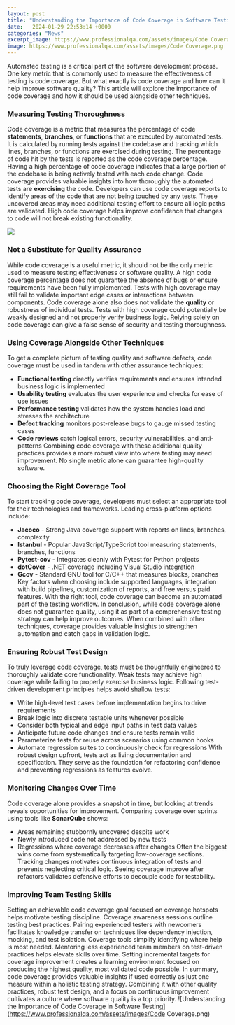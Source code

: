 ```yaml
---
layout: post
title: "Understanding the Importance of Code Coverage in Software Testing"
date:   2024-01-29 22:53:14 +0000
categories: "News"
excerpt_image: https://www.professionalqa.com/assets/images/Code Coverage.png
image: https://www.professionalqa.com/assets/images/Code Coverage.png
---
```


Automated testing is a critical part of the software development process. One key metric that is commonly used to measure the effectiveness of testing is code coverage. But what exactly is code coverage and how can it help improve software quality? This article will explore the importance of code coverage and how it should be used alongside other techniques.
### Measuring Testing Thoroughness 
Code coverage is a metric that measures the percentage of code **statements**, **branches**, or **functions** that are executed by automated tests. It is calculated by running tests against the codebase and tracking which lines, branches, or functions are exercised during testing. The percentage of code hit by the tests is reported as the code coverage percentage. Having a high percentage of code coverage indicates that a large portion of the codebase is being actively tested with each code change. 
Code coverage provides valuable insights into how thoroughly the automated tests are **exercising** the code. Developers can use code coverage reports to identify areas of the code that are not being touched by any tests. These uncovered areas may need additional testing effort to ensure all logic paths are validated. High code coverage helps improve confidence that changes to code will not break existing functionality.

![](https://bluezorro.com/wp-content/uploads/2023/05/35.2-Importance-Of-Code-Coverage-In-Software-Testing.png)
### Not a Substitute for Quality Assurance
While code coverage is a useful metric, it should not be the only metric used to measure testing effectiveness or software quality. A high code coverage percentage does not guarantee the absence of bugs or ensure requirements have been fully implemented. Tests with high coverage may still fail to validate important edge cases or interactions between components. 
Code coverage alone also does not validate the **quality** or robustness of individual tests. Tests with high coverage could potentially be weakly designed and not properly verify business logic. Relying solely on code coverage can give a false sense of security and testing thoroughness.
### Using Coverage Alongside Other Techniques
To get a complete picture of testing quality and software defects, code coverage must be used in tandem with other assurance techniques:
- **Functional testing** directly verifies requirements and ensures intended business logic is implemented
- **Usability testing** evaluates the user experience and checks for ease of use issues 
- **Performance testing** validates how the system handles load and stresses the architecture
- **Defect tracking** monitors post-release bugs to gauge missed testing cases
- **Code reviews** catch logical errors, security vulnerabilities, and anti-patterns
Combining code coverage with these additional quality practices provides a more robust view into where testing may need improvement. No single metric alone can guarantee high-quality software.
### Choosing the Right Coverage Tool
To start tracking code coverage, developers must select an appropriate tool for their technologies and frameworks. Leading cross-platform options include:
- **Jacoco** - Strong Java coverage support with reports on lines, branches, complexity
- **Istanbul** - Popular JavaScript/TypeScript tool measuring statements, branches, functions 
- **Pytest-cov** - Integrates cleanly with Pytest for Python projects 
- **dotCover** - .NET coverage including Visual Studio integration 
- **Gcov** - Standard GNU tool for C/C++ that measures blocks, branches  
Key factors when choosing include supported languages, integration with build pipelines, customization of reports, and free versus paid features. With the right tool, code coverage can become an automated part of the testing workflow.
In conclusion, while code coverage alone does not guarantee quality, using it as part of a comprehensive testing strategy can help improve outcomes. When combined with other techniques, coverage provides valuable insights to strengthen automation and catch gaps in validation logic.
### Ensuring Robust Test Design
To truly leverage code coverage, tests must be thoughtfully engineered to thoroughly validate core functionality. Weak tests may achieve high coverage while failing to properly exercise business logic. Following test-driven development principles helps avoid shallow tests:
- Write high-level test cases before implementation begins to drive requirements
- Break logic into discrete testable units whenever possible
- Consider both typical and edge input paths in test data values 
- Anticipate future code changes and ensure tests remain valid
- Parameterize tests for reuse across scenarios using common hooks
- Automate regression suites to continuously check for regressions
With robust design upfront, tests act as living documentation and specification. They serve as the foundation for refactoring confidence and preventing regressions as features evolve.
### Monitoring Changes Over Time
Code coverage alone provides a snapshot in time, but looking at trends reveals opportunities for improvement. Comparing coverage over sprints using tools like **SonarQube** shows:  
- Areas remaining stubbornly uncovered despite work 
- Newly introduced code not addressed by new tests
- Regressions where coverage decreases after changes
Often the biggest wins come from systematically targeting low-coverage sections. Tracking changes motivates continuous integration of tests and prevents neglecting critical logic. Seeing coverage improve after refactors validates defensive efforts to decouple code for testability.
### Improving Team Testing Skills
Setting an achievable code coverage goal focused on coverage hotspots helps motivate testing discipline. Coverage awareness sessions outline testing best practices. Pairing experienced testers with newcomers facilitates knowledge transfer on techniques like dependency injection, mocking, and test isolation.
Coverage tools simplify identifying where help is most needed. Mentoring less experienced team members on test-driven practices helps elevate skills over time. Setting incremental targets for coverage improvement creates a learning environment focused on producing the highest quality, most validated code possible.
In summary, code coverage provides valuable insights if used correctly as just one measure within a holistic testing strategy. Combining it with other quality practices, robust test design, and a focus on continuous improvement cultivates a culture where software quality is a top priority.
 ![Understanding the Importance of Code Coverage in Software Testing](https://www.professionalqa.com/assets/images/Code Coverage.png)